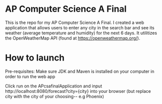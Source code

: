 # AP Computer Science A Final
This is the repo for my AP Computer Science A Final. I created a web application that allows users to enter any city in the search bar and see its weather (average temperature and humidity) for the next 6 days. It utilitizes the OpenWeatherMap API (found at https://openweathermap.org/). 

# How to launch
Pre-requisites:
Make sure JDK and Maven is installed on your computer in order to run the web app

Click run on the APcsafinalApplication and input http://localhost:8080/forecast?city={city} into your browser (but replace city with the city of your choosing-- e.g Phoenix)
